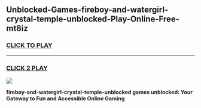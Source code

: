 
## Unblocked-Games-fireboy-and-watergirl-crystal-temple-unblocked-Play-Online-Free-mt8iz
<h3>
<a href="https://premium76.site?title=fireboy-and-watergirl-crystal-temple-unblocked&ref=26A">CLICK TO PLAY</a></h3>
<hr>

<h3>
<a href="https://premium76.site?title=fireboy-and-watergirl-crystal-temple-unblocked&ref=26A">CLICK 2 PLAY</a>
  
</h3>

<a href="https://premium76.site?title=fireboy-and-watergirl-crystal-temple-unblocked&ref=26A"><img src="https://clearcache.store/games.png"></a>


**fireboy-and-watergirl-crystal-temple-unblocked games unblocked: Your Gateway to Fun and Accessible Online Gaming**

